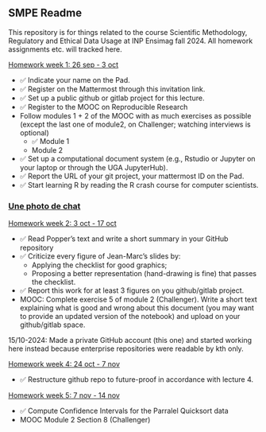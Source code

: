 ## SMPE Readme
This repository is for things related to the course Scientific Methodology, Regulatory and Ethical Data Usage at INP Ensimag fall 2024. All homework assignments etc. will tracked here.

<ins> Homework week 1: 26 sep - 3 oct </ins>

- :white_check_mark: Indicate your name on the Pad.
- :white_check_mark: Register on the Mattermost through this invitation link.
- :white_check_mark: Set up a public github or gitlab project for this lecture.
- :white_check_mark: Register to the MOOC on Reproducible Research
-  Follow modules 1 + 2 of the MOOC with as much exercises as possible (except the last one of module2, on Challenger; watching interviews is optional)
    - :white_check_mark: Module 1
    - Module 2
- :white_check_mark: Set up a computational document system (e.g., Rstudio or Jupyter on your laptop or through the UGA JupyterHub).
- :white_check_mark: Report the URL of your git project, your mattermost ID on the Pad.
- :white_check_mark: Start learning R by reading the R crash course for computer scientists.

### [Une photo de chat](https://upload.wikimedia.org/wikipedia/commons/thumb/c/c3/Chat_mi-long.jpg/301px-Chat_mi-long.jpg)

<ins> Homework week 2: 3 oct - 17 oct </ins>

- :white_check_mark: Read Popper’s text and write a short summary in your GitHub repository
- :white_check_mark: Criticize every figure of Jean-Marc’s slides by:
  - Applying the checklist for good graphics;
  - Proposing a better representation (hand-drawing is fine) that passes the checklist.
- :white_check_mark: Report this work for at least 3 figures on you github/gitlab project.
- MOOC: Complete exercise 5 of module 2 (Challenger). Write a short text explaining what is good and wrong about this document (you may want to provide an updated version of the notebook) and upload on your github/gitlab space.

15/10-2024: Made a private GitHub account (this one) and started working here instead because enterprise repositories were
readable by kth only.  

<ins> Homework week 4: 24 oct - 7 nov </ins>

- :white_check_mark: Restructure github repo to future-proof in accordance with lecture 4.

<ins> Homework week 5: 7 nov - 14 nov </ins>

- :white_check_mark: Compute Confidence Intervals for the Parralel Quicksort data 
- MOOC Module 2 Section 8 (Challenger)




